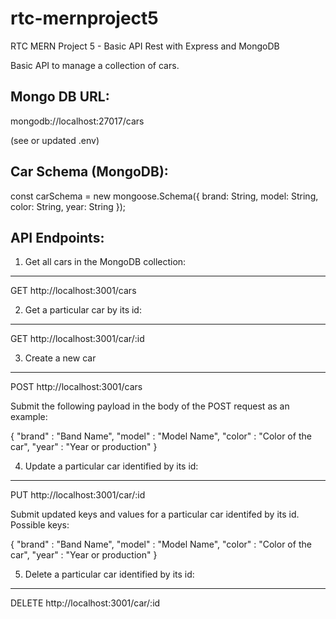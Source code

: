 # rtc-mernproject5
RTC MERN Project 5 - Basic API Rest with Express and MongoDB

Basic API to manage a collection of cars.


Mongo DB URL:
-----------------------------------------

mongodb://localhost:27017/cars

(see or updated .env)


Car Schema (MongoDB):
-----------------------------------------

const carSchema = new mongoose.Schema({
  brand: String,
  model: String,
  color: String,
  year: String
});


API Endpoints:
-----------------------------------------

1. Get all cars in the MongoDB collection:
-----------------------------------------

GET http://localhost:3001/cars


2. Get a particular car by its id:
-----------------------------------------

GET http://localhost:3001/car/:id


3. Create a new car
-----------------------------------------

POST http://localhost:3001/cars

Submit the following payload in the body of the POST request as an example:

{
    "brand" : "Band Name",
    "model" : "Model Name",
    "color" : "Color of the car",
    "year"  : "Year or production"
}

4. Update a particular car identified by its id:
-----------------------------------------

PUT http://localhost:3001/car/:id

Submit updated keys and values for a particular car identifed by its id. Possible keys:

{
    "brand" : "Band Name",
    "model" : "Model Name",
    "color" : "Color of the car",
    "year"  : "Year or production"
}


5. Delete a particular car identified by its id:
-----------------------------------------

DELETE http://localhost:3001/car/:id
